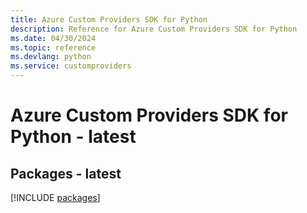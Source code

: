 ```yaml
---
title: Azure Custom Providers SDK for Python
description: Reference for Azure Custom Providers SDK for Python
ms.date: 04/30/2024
ms.topic: reference
ms.devlang: python
ms.service: customproviders
---
```

# Azure Custom Providers SDK for Python - latest
## Packages - latest
[!INCLUDE [packages](custom-providers-index.md)]